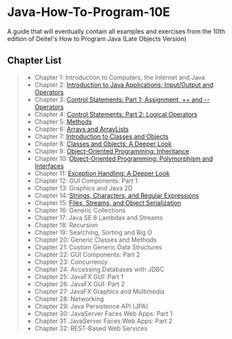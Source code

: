 # Java-How-To-Program-10E
A guide that will eventually contain all examples and exercises from the 10th edition of Deitel's How to Program Java (Late Objects Version)

## Chapter List
> - Chapter 1: Introduction to Computers, the Internet and Java
> - Chapter 2: [Introduction to Java Applications; Input/Output and Operators](https://github.com/Hoid17/Java-How-To-Program-10E/tree/master/Chapter02)
> - Chapter 3: [Control Statements: Part 1; Assignment, ++ and -- Operators](https://github.com/Hoid17/Java-How-To-Program-10E/tree/master/Chapter03)
> - Chapter 4: [Control Statements: Part 2; Logical Operators](https://github.com/Hoid17/Java-How-To-Program-10E/tree/master/Chapter04)
> - Chapter 5: [Methods](https://github.com/Hoid17/Java-How-To-Program-10E/tree/master/Chapter05)
> - Chapter 6: [Arrays and ArrayLists](https://github.com/Hoid17/Java-How-To-Program-10E/tree/master/Chapter06)
> - Chapter 7: [Introduction to Classes and Objects](https://github.com/Hoid17/Java-How-To-Program-10E/tree/master/Chapter07)
> - Chapter 8: [Classes and Objects: A Deeper Look](https://github.com/Hoid17/Java-How-To-Program-10E/tree/master/Chapter08)
> - Chapter 9: [Object-Oriented Programming: Inheritance](https://github.com/Hoid17/Java-How-To-Program-10E/tree/master/Chapter09)
> - Chapter 10: [Object-Oriented Programming: Polymorphism and Interfaces](https://github.com/Hoid17/Java-How-To-Program-10E/tree/master/Chapter10)
> - Chapter 11: [Exception Handling: A Deeper Look](https://github.com/Hoid17/Java-How-To-Program-10E/tree/master/Chapter11)
> - Chapter 12: GUI Components: Part 1
> - Chapter 13: Graphics and Java 2D
> - Chapter 14: [Strings, Characters, and Regular Expressions](https://github.com/Hoid17/Java-How-To-Program-10E/tree/master/Chapter14)
> - Chapter 15: [Files, Streams, and Object Serialization](https://github.com/Hoid17/Java-How-To-Program-10E/tree/master/Chapter15)
> - Chapter 16: Generic Collections
> - Chapter 17: Java SE 8 Lambdas and Streams
> - Chapter 18: Recursion
> - Chapter 19: Searching, Sorting and Big O
> - Chapter 20: Generic Classes and Methods
> - Chapter 21: Custom Generic Data Structures
> - Chapter 22: GUI Components: Part 2
> - Chapter 23: Concurrency
> - Chapter 24: Accessing Databases with JDBC
> - Chapter 25: JavaFX GUI: Part 1
> - Chapter 26: JavaFX GUI: Part 2
> - Chapter 27: JavaFX Graphics and Multimedia
> - Chapter 28: Networking
> - Chapter 29: Java Persistence API (JPA)
> - Chapter 30: JavaServer Faces Web Apps: Part 1
> - Chapter 31: JavaServer Faces Web Apps: Part 2
> - Chapter 32: REST-Based Web Services
